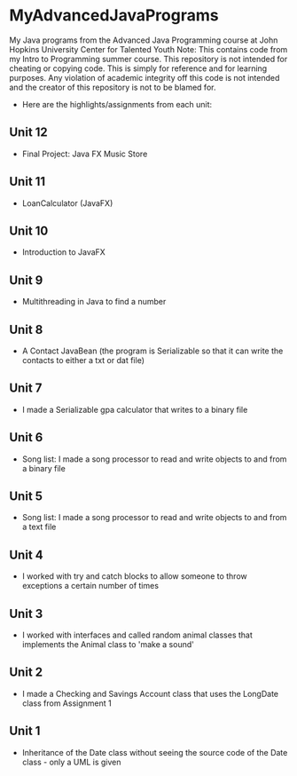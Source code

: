 # MyAdvancedJavaPrograms
My Java programs from the Advanced Java Programming course at John Hopkins University Center for Talented Youth
Note: This contains code from my Intro to Programming summer course. This repository is not intended for cheating or copying code. This is simply for reference and for learning purposes. Any violation of academic integrity off this code is not intended and the creator of this repository is not to be blamed for.

* Here are the highlights/assignments from each unit:

## Unit 12
- Final Project: Java FX Music Store

## Unit 11
- LoanCalculator (JavaFX)

## Unit 10
- Introduction to JavaFX

## Unit 9
- Multithreading in Java to find a number

## Unit 8
- A Contact JavaBean (the program is Serializable so that it can write the contacts to either a txt or dat file)

## Unit 7
- I made a Serializable gpa calculator that writes to a binary file

## Unit 6
- Song list: I made a song processor to read and write objects to and from a binary file

## Unit 5
- Song list: I made a song processor to read and write objects to and from a text file

## Unit 4
- I worked with try and catch blocks to allow someone to throw exceptions a certain number of times

## Unit 3
- I worked with interfaces and called random animal classes that implements the Animal class to 'make a sound'

## Unit 2
- I made a Checking and Savings Account class that uses the LongDate class from Assignment 1

## Unit 1
- Inheritance of the Date class without seeing the source code of the Date class - only a UML is given

